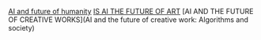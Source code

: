 [AI and future of humanity](https://plus.cobiss.net/cobiss/um/sl/bib/search?q=AI+in+future&db=um&mat=allmaterials&ds=true#:~:text=AI%20and%20the%20future%20of%20humanity%3A%20ChatGPT%2D4%2C%20philosophy%20and%20education%20%2D%20Critical%20responses)
[IS AI THE FUTURE OF ART](https://plus.cobiss.net/cobiss/um/sl/bib/search?q=AI+in+future&db=um&mat=allmaterials&ds=true#:~:text=AI%20and%20the%20future%20of%20humanity%3A%20ChatGPT%2D4%2C%20philosophy%20and%20education%20%2D%20Critical%20responses)
[AI AND THE FUTURE OF CREATIVE WORKS](AI and the future of creative work: Algorithms and society)

